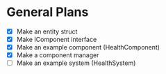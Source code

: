 ﻿# General Plans

 - [x] Make an entity struct
 - [x] Make IComponent interface
 - [x] Make an example component (HealthComponent)
 - [x] Make a component manager
 - [ ] Make an example system (HealthSystem)